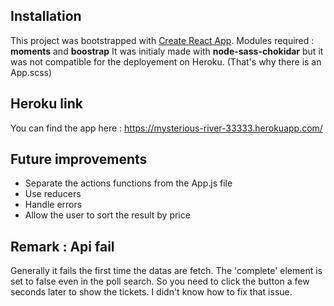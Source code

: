 ## Installation

This project was bootstrapped with [Create React App](https://github.com/facebookincubator/create-react-app).
Modules required : **moments** and **boostrap**
It was initialy made with **node-sass-chokidar** but it was not compatible for the deployement on Heroku. (That's why there is an App.scss)

## Heroku link

You can find the app here : https://mysterious-river-33333.herokuapp.com/

## Future improvements

- Separate the actions functions from the App.js file
- Use reducers
- Handle errors
- Allow the user to sort the result by price

## Remark : Api fail

Generally it fails the first time the datas are fetch. The 'complete' element is set to false even in the poll search. So you need to click the button a few seconds later to show the tickets. I didn't know how to fix that issue.
